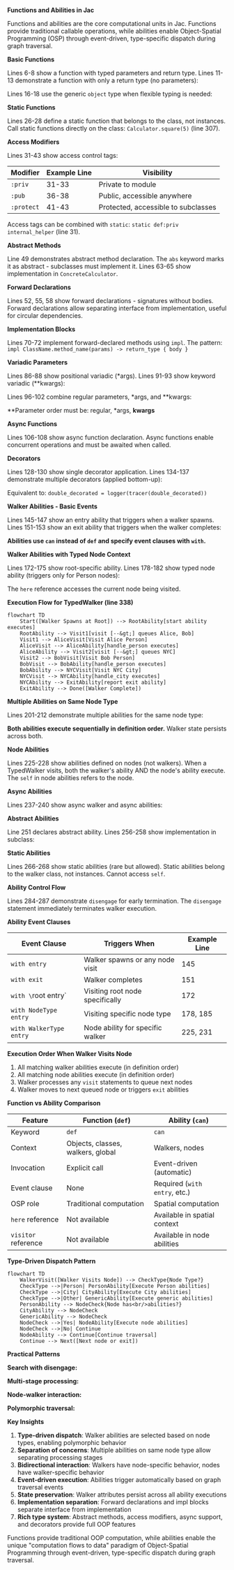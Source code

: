 **Functions and Abilities in Jac**

Functions and abilities are the core computational units in Jac. Functions provide traditional callable operations, while abilities enable Object-Spatial Programming (OSP) through event-driven, type-specific dispatch during graph traversal.

**Basic Functions**

Lines 6-8 show a function with typed parameters and return type. Lines 11-13 demonstrate a function with only a return type (no parameters):

Lines 16-18 use the generic `object` type when flexible typing is needed:

**Static Functions**

Lines 26-28 define a static function that belongs to the class, not instances. Call static functions directly on the class: `Calculator.square(5)` (line 307).

**Access Modifiers**

Lines 31-43 show access control tags:

| Modifier | Example Line | Visibility |
|----------|--------------|------------|
| `:priv` | 31-33 | Private to module |
| `:pub` | 36-38 | Public, accessible anywhere |
| `:protect` | 41-43 | Protected, accessible to subclasses |

Access tags can be combined with `static`: `static def:priv internal_helper` (line 31).

**Abstract Methods**

Line 49 demonstrates abstract method declaration. The `abs` keyword marks it as abstract - subclasses must implement it. Lines 63-65 show implementation in `ConcreteCalculator`.

**Forward Declarations**

Lines 52, 55, 58 show forward declarations - signatures without bodies. Forward declarations allow separating interface from implementation, useful for circular dependencies.

**Implementation Blocks**

Lines 70-72 implement forward-declared methods using `impl`. The pattern: `impl ClassName.method_name(params) -> return_type { body }`

**Variadic Parameters**

Lines 86-88 show positional variadic (*args). Lines 91-93 show keyword variadic (**kwargs):

Lines 96-102 combine regular parameters, *args, and **kwargs:

**Parameter order must be: regular, *args, **kwargs**

**Async Functions**

Lines 106-108 show async function declaration. Async functions enable concurrent operations and must be awaited when called.

**Decorators**

Lines 128-130 show single decorator application. Lines 134-137 demonstrate multiple decorators (applied bottom-up):

Equivalent to: `double_decorated = logger(tracer(double_decorated))`

**Walker Abilities - Basic Events**

Lines 145-147 show an entry ability that triggers when a walker spawns. Lines 151-153 show an exit ability that triggers when the walker completes:

**Abilities use `can` instead of `def` and specify event clauses with `with`.**

**Walker Abilities with Typed Node Context**

Lines 172-175 show root-specific ability. Lines 178-182 show typed node ability (triggers only for Person nodes):

The `here` reference accesses the current node being visited.

**Execution Flow for TypedWalker (line 338)**

```mermaid
flowchart TD
    Start([Walker Spawns at Root]) --> RootAbility[start ability executes]
    RootAbility --> Visit1[visit [--&gt;] queues Alice, Bob]
    Visit1 --> AliceVisit[Visit Alice Person]
    AliceVisit --> AliceAbility[handle_person executes]
    AliceAbility --> Visit2[visit [--&gt;] queues NYC]
    Visit2 --> BobVisit[Visit Bob Person]
    BobVisit --> BobAbility[handle_person executes]
    BobAbility --> NYCVisit[Visit NYC City]
    NYCVisit --> NYCAbility[handle_city executes]
    NYCAbility --> ExitAbility[report exit ability]
    ExitAbility --> Done([Walker Complete])
```

**Multiple Abilities on Same Node Type**

Lines 201-212 demonstrate multiple abilities for the same node type:

**Both abilities execute sequentially in definition order.** Walker state persists across both.

**Node Abilities**

Lines 225-228 show abilities defined on nodes (not walkers). When a TypedWalker visits, both the walker's ability AND the node's ability execute. The `self` in node abilities refers to the node.

**Async Abilities**

Lines 237-240 show async walker and async abilities:

**Abstract Abilities**

Line 251 declares abstract ability. Lines 256-258 show implementation in subclass:

**Static Abilities**

Lines 266-268 show static abilities (rare but allowed). Static abilities belong to the walker class, not instances. Cannot access `self`.

**Ability Control Flow**

Lines 284-287 demonstrate `disengage` for early termination. The `disengage` statement immediately terminates walker execution.

**Ability Event Clauses**

| Event Clause | Triggers When | Example Line |
|--------------|---------------|--------------|
| `with entry` | Walker spawns or any node visit | 145 |
| `with exit` | Walker completes | 151 |
| `with \`root entry` | Visiting root node specifically | 172 |
| `with NodeType entry` | Visiting specific node type | 178, 185 |
| `with WalkerType entry` | Node ability for specific walker | 225, 231 |

**Execution Order When Walker Visits Node**

1. All matching walker abilities execute (in definition order)
2. All matching node abilities execute (in definition order)
3. Walker processes any `visit` statements to queue next nodes
4. Walker moves to next queued node or triggers `exit` abilities

**Function vs Ability Comparison**

| Feature | Function (`def`) | Ability (`can`) |
|---------|-----------------|-----------------|
| Keyword | `def` | `can` |
| Context | Objects, classes, walkers, global | Walkers, nodes |
| Invocation | Explicit call | Event-driven (automatic) |
| Event clause | None | Required (`with entry`, etc.) |
| OSP role | Traditional computation | Spatial computation |
| `here` reference | Not available | Available in spatial context |
| `visitor` reference | Not available | Available in node abilities |

**Type-Driven Dispatch Pattern**

```mermaid
flowchart TD
    WalkerVisit([Walker Visits Node]) --> CheckType{Node Type?}
    CheckType -->|Person| PersonAbility[Execute Person abilities]
    CheckType -->|City| CityAbility[Execute City abilities]
    CheckType -->|Other| GenericAbility[Execute generic abilities]
    PersonAbility --> NodeCheck{Node has<br/>abilities?}
    CityAbility --> NodeCheck
    GenericAbility --> NodeCheck
    NodeCheck -->|Yes| NodeAbility[Execute node abilities]
    NodeCheck -->|No| Continue
    NodeAbility --> Continue[Continue traversal]
    Continue --> Next([Next node or exit])
```

**Practical Patterns**

**Search with disengage:**

**Multi-stage processing:**

**Node-walker interaction:**

**Polymorphic traversal:**

**Key Insights**

1. **Type-driven dispatch**: Walker abilities are selected based on node types, enabling polymorphic behavior
2. **Separation of concerns**: Multiple abilities on same node type allow separating processing stages
3. **Bidirectional interaction**: Walkers have node-specific behavior, nodes have walker-specific behavior
4. **Event-driven execution**: Abilities trigger automatically based on graph traversal events
5. **State preservation**: Walker attributes persist across all ability executions
6. **Implementation separation**: Forward declarations and impl blocks separate interface from implementation
7. **Rich type system**: Abstract methods, access modifiers, async support, and decorators provide full OOP features

Functions provide traditional OOP computation, while abilities enable the unique "computation flows to data" paradigm of Object-Spatial Programming through event-driven, type-specific dispatch during graph traversal.
